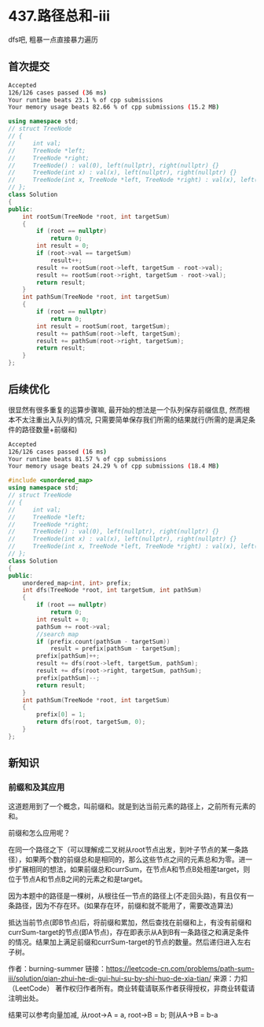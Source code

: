 # 437.路径总和-iii

dfs吧, 粗暴一点直接暴力遍历

## 首次提交

```sh
Accepted
126/126 cases passed (36 ms)
Your runtime beats 23.1 % of cpp submissions
Your memory usage beats 82.66 % of cpp submissions (15.2 MB)
```

```c++
using namespace std;
// struct TreeNode
// {
//     int val;
//     TreeNode *left;
//     TreeNode *right;
//     TreeNode() : val(0), left(nullptr), right(nullptr) {}
//     TreeNode(int x) : val(x), left(nullptr), right(nullptr) {}
//     TreeNode(int x, TreeNode *left, TreeNode *right) : val(x), left(left), right(right) {}
// };
class Solution
{
public:
    int rootSum(TreeNode *root, int targetSum)
    {
        if (root == nullptr)
            return 0;
        int result = 0;
        if (root->val == targetSum)
            result++;
        result += rootSum(root->left, targetSum - root->val);
        result += rootSum(root->right, targetSum - root->val);
        return result;
    }
    int pathSum(TreeNode *root, int targetSum)
    {
        if (root == nullptr)
            return 0;
        int result = rootSum(root, targetSum);
        result += pathSum(root->left, targetSum);
        result += pathSum(root->right, targetSum);
        return result;
    }
};
```

## 后续优化


很显然有很多重复的运算步骤嘛, 最开始的想法是一个队列保存前缀信息, 然而根本不太注重出入队列的情况, 只需要简单保存我们所需的结果就行(所需的是满足条件的路径数量+前缀和)

```sh
Accepted
126/126 cases passed (16 ms)
Your runtime beats 81.57 % of cpp submissions
Your memory usage beats 24.29 % of cpp submissions (18.4 MB)
```

```c++
#include <unordered_map>
using namespace std;
// struct TreeNode
// {
//     int val;
//     TreeNode *left;
//     TreeNode *right;
//     TreeNode() : val(0), left(nullptr), right(nullptr) {}
//     TreeNode(int x) : val(x), left(nullptr), right(nullptr) {}
//     TreeNode(int x, TreeNode *left, TreeNode *right) : val(x), left(left), right(right) {}
// };
class Solution
{
public:
    unordered_map<int, int> prefix;
    int dfs(TreeNode *root, int targetSum, int pathSum)
    {
        if (root == nullptr)
            return 0;
        int result = 0;
        pathSum += root->val;
        //search map
        if (prefix.count(pathSum - targetSum))
            result = prefix[pathSum - targetSum];
        prefix[pathSum]++;
        result += dfs(root->left, targetSum, pathSum);
        result += dfs(root->right, targetSum, pathSum);
        prefix[pathSum]--;
        return result;
    }
    int pathSum(TreeNode *root, int targetSum)
    {
        prefix[0] = 1;
        return dfs(root, targetSum, 0);
    }
};
```

## 新知识

### 前缀和及其应用

这道题用到了一个概念，叫前缀和。就是到达当前元素的路径上，之前所有元素的和。

前缀和怎么应用呢？

在同一个路径之下（可以理解成二叉树从root节点出发，到叶子节点的某一条路径），如果两个数的前缀总和是相同的，那么这些节点之间的元素总和为零。进一步扩展相同的想法，如果前缀总和currSum，在节点A和节点B处相差target，则位于节点A和节点B之间的元素之和是target。

因为本题中的路径是一棵树，从根往任一节点的路径上(不走回头路)，有且仅有一条路径，因为不存在环。(如果存在环，前缀和就不能用了，需要改造算法)

抵达当前节点(即B节点)后，将前缀和累加，然后查找在前缀和上，有没有前缀和currSum-target的节点(即A节点)，存在即表示从A到B有一条路径之和满足条件的情况。结果加上满足前缀和currSum-target的节点的数量。然后递归进入左右子树。

作者：burning-summer
链接：<https://leetcode-cn.com/problems/path-sum-iii/solution/qian-zhui-he-di-gui-hui-su-by-shi-huo-de-xia-tian/>
来源：力扣（LeetCode）
著作权归作者所有。商业转载请联系作者获得授权，非商业转载请注明出处。

结果可以参考向量加减, 从root->A = a, root->B = b; 则从A->B = b-a
